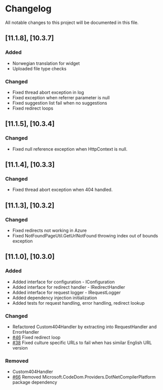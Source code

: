 # Changelog

All notable changes to this project will be documented in this file.

## [11.1.8], [10.3.7]

### Added
- Norwegian translation for widget
- Uploaded file type checks

### Changed
- Fixed thread abort exception in log
- Fixed exception when referrer parameter is null
- Fixed suggestion list fail when no suggestions
- Fixed redirect loops

## [11.1.5], [10.3.4]

### Changed
- Fixed null reference exception when HttpContext is null.

## [11.1.4], [10.3.3]

### Changed
- Fixed thread abort exception when 404 handled.

## [11.1.3], [10.3.2]

### Changed
- Fixed redirects not working in Azure
- Fixed NotFoundPageUtil.GetUrlNotFound throwing index out of bounds exception

## [11.1.0], [10.3.0]

### Added
- Added interface for configuration - IConfiguration
- Added interface for redirect handler - IRedirectHandler
- Added interface for request logger - IRequestLogger
- Added dependency injection initialization
- Added tests for request handling, error handling, redirect lookup

### Changed
- Refactored Custom404Handler by extracting into RequestHandler and ErrorHandler
- [#46](https://github.com/Geta/404handler/issues/46) Fixed redirect loop
- [#38](https://github.com/Geta/404handler/issues/38) Fixed culture specific URLs to fail when has similar English URL version

### Removed
- Custom404Handler
- [#66](https://github.com/Geta/404handler/issues/66) Removed Microsoft.CodeDom.Providers.DotNetCompilerPlatform package dependency
